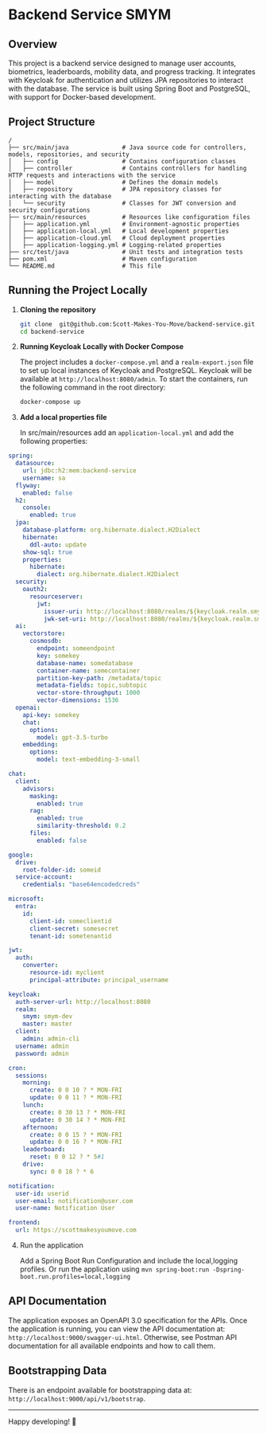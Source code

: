 # Backend Service SMYM

## Overview

This project is a backend service designed to manage user accounts, biometrics, leaderboards, mobility data, and progress tracking. It integrates with Keycloak for authentication and utilizes JPA repositories to interact with the database. The service is built using Spring Boot and PostgreSQL, with support for Docker-based development.

## Project Structure
```
/
├── src/main/java               # Java source code for controllers, models, repositories, and security
│   ├── config                  # Contains configuration classes
│   ├── controller              # Contains controllers for handling HTTP requests and interactions with the service
│   ├── model                   # Defines the domain models
│   ├── repository              # JPA repository classes for interacting with the database
│   └── security                # Classes for JWT conversion and security configurations
├── src/main/resources          # Resources like configuration files
│   ├── application.yml         # Environment-agnostic properties
│   ├── application-local.yml   # Local development properties
│   ├── application-cloud.yml   # Cloud deployment properties
│   ├── application-logging.yml # Logging-related properties
├── src/test/java               # Unit tests and integration tests
├── pom.xml                     # Maven configuration
└── README.md                   # This file
```

## Running the Project Locally

1. **Cloning the repository**
    ```bash
    git clone  git@github.com:Scott-Makes-You-Move/backend-service.git
    cd backend-service
    ```

2. **Running Keycloak Locally with Docker Compose**
    
    The project includes a `docker-compose.yml` and a `realm-export.json` file to set up local instances of Keycloak and PostgreSQL. Keycloak will be available at `http://localhost:8080/admin`. To start the containers, run the following command in the root directory:
    ```bash
    docker-compose up
    ````
3. **Add a local properties file**

    In src/main/resources add an `application-local.yml` and add the following properties:
```yaml
spring:
  datasource:
    url: jdbc:h2:mem:backend-service
    username: sa
  flyway:
    enabled: false
  h2:
    console:
      enabled: true
  jpa:
    database-platform: org.hibernate.dialect.H2Dialect
    hibernate:
      ddl-auto: update
    show-sql: true
    properties:
      hibernate:
        dialect: org.hibernate.dialect.H2Dialect
  security:
    oauth2:
      resourceserver:
        jwt:
          issuer-uri: http://localhost:8080/realms/${keycloak.realm.smym}
          jwk-set-uri: http://localhost:8080/realms/${keycloak.realm.smym}/protocol/openid-connect/certs
  ai:
    vectorstore:
      cosmosdb:
        endpoint: someendpoint
        key: somekey
        database-name: somedatabase
        container-name: somecontainer
        partition-key-path: /metadata/topic
        metadata-fields: topic,subtopic
        vector-store-throughput: 1000
        vector-dimensions: 1536
  openai:
    api-key: somekey
    chat:
      options:
        model: gpt-3.5-turbo
    embedding:
      options:
        model: text-embedding-3-small

chat:
  client:
    advisors:
      masking:
        enabled: true
      rag:
        enabled: true
        similarity-threshold: 0.2
      files:
        enabled: false  

google:
  drive:
    root-folder-id: someid
  service-account:
    credentials: "base64encodedcreds"

microsoft:
  entra:
    id:
      client-id: someclientid
      client-secret: somesecret
      tenant-id: sometenantid

jwt:
  auth:
    converter:
      resource-id: myclient
      principal-attribute: principal_username

keycloak:
  auth-server-url: http://localhost:8080
  realm:
    smym: smym-dev
    master: master
  client:
    admin: admin-cli
  username: admin
  password: admin

cron:
  sessions:
    morning:
      create: 0 0 10 ? * MON-FRI
      update: 0 0 11 ? * MON-FRI
    lunch:
      create: 0 30 13 ? * MON-FRI
      update: 0 30 14 ? * MON-FRI
    afternoon:
      create: 0 0 15 ? * MON-FRI
      update: 0 0 16 ? * MON-FRI
    leaderboard:
      reset: 0 0 12 ? * 5#1
    drive:
      sync: 0 0 18 ? * 6

notification:
  user-id: userid
  user-email: notification@user.com
  user-name: Notification User

frontend:
  url: https://scottmakesyoumove.com
```


4. Run the application

    Add a Spring Boot Run Configuration and include the local,logging profiles. Or run the application using `mvn spring-boot:run -Dspring-boot.run.profiles=local,logging`

## API Documentation
The application exposes an OpenAPI 3.0 specification for the APIs. Once the application is running, you can view the API documentation at: `http://localhost:9000/swagger-ui.html`. Otherwise, see Postman API documentation for all available endpoints and how to call them. 

## Bootstrapping Data
There is an endpoint available for bootstrapping data at: `http://localhost:9000/api/v1/bootstrap`.

---
Happy developing! 🚀
